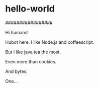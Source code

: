 # hello-world
#################

Hi humans!

Hubot here.  I like Node.js and coffeescript.  

But I like java tea the most.

Even more than cookies.  

And bytes.

One...
